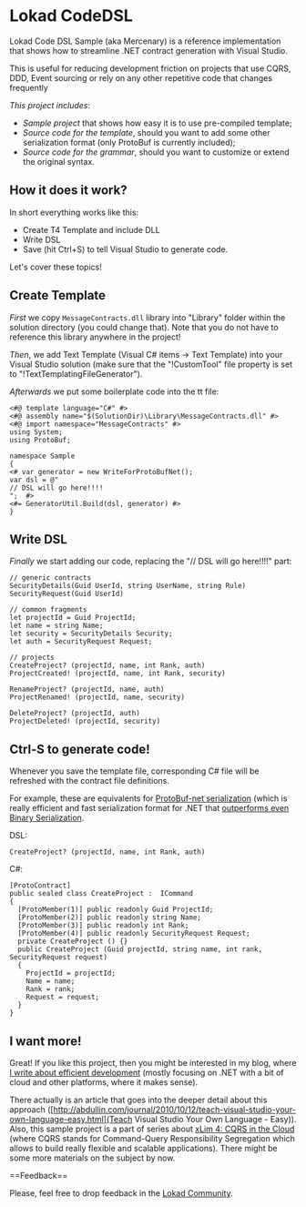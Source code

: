 Lokad CodeDSL
=============

Lokad Code DSL Sample (aka Mercenary) is a reference implementation that shows how to streamline .NET contract generation with Visual Studio.

This is useful for reducing development friction on projects that use CQRS, DDD, Event sourcing or rely on any other repetitive code that changes frequently

*This project includes*:

  * *Sample project* that shows how easy it is to use pre-compiled template;
  * *Source code for the template*, should you want to add some other serialization format (only ProtoBuf is currently included);
  * *Source code for the grammar*, should you want to customize or extend the original syntax.

How it does it work?
--------------------

In short everything works like this:

  * Create T4 Template and include DLL  
  * Write DSL
  * Save (hit Ctrl+S) to tell Visual Studio to generate code.

Let's cover these topics!

Create Template
---------------

*First* we copy `MessageContracts.dll` library into "Library" folder within the solution directory (you could change that). Note that you do not have to reference this library anywhere in the project!

*Then*, we add Text Template (Visual C# items -> Text Template) into your Visual Studio solution (make sure that the "!CustomTool" file property is set to "!TextTemplatingFileGenerator").

*Afterwards* we put some boilerplate code into the tt file:

    <#@ template language="C#" #>
    <#@ assembly name="$(SolutionDir)\Library\MessageContracts.dll" #>
    <#@ import namespace="MessageContracts" #>
    using System;
    using ProtoBuf;
    
    namespace Sample 
    {
    <# var generator = new WriteForProtoBufNet();	
    var dsl = @"
    // DSL will go here!!!!
    ";	#>
    <#= GeneratorUtil.Build(dsl, generator) #>
    }

Write DSL
--------

*Finally* we start adding our code, replacing the "// DSL will go here!!!!" part:

    // generic contracts
    SecurityDetails(Guid UserId, string UserName, string Rule)
    SecurityRequest(Guid UserId)
    
    // common fragments
    let projectId = Guid ProjectId;
    let name = string Name;
    let security = SecurityDetails Security;
    let auth = SecurityRequest Request;
    
    // projects
    CreateProject? (projectId, name, int Rank, auth)
    ProjectCreated! (projectId, name, int Rank, security)
    
    RenameProject? (projectId, name, auth)
    ProjectRenamed! (projectId, name, security)
    
    DeleteProject? (projectId, auth)
    ProjectDeleted! (projectId, security)

Ctrl-S to generate code!
------------------------

Whenever you save the template file, corresponding C# file will be refreshed with the contract file definitions.

For example, these are equivalents for [ProtoBuf-net serialization](http://code.google.com/p/protobuf-net/) (which is really efficient and fast serialization format for .NET that [outperforms even Binary Serialization](http://abdullin.com/journal/2010/7/24/lokad-cqrs-using-protocol-buffers-serialization-for-azure-me.html). 


DSL:

    CreateProject? (projectId, name, int Rank, auth)

C#:

    [ProtoContract]
    public sealed class CreateProject :  ICommand
    {
      [ProtoMember(1)] public readonly Guid ProjectId;
      [ProtoMember(2)] public readonly string Name;
      [ProtoMember(3)] public readonly int Rank;
      [ProtoMember(4)] public readonly SecurityRequest Request;
      private CreateProject () {}
      public CreateProject (Guid projectId, string name, int rank, SecurityRequest request)
      {
        ProjectId = projectId;
        Name = name;
        Rank = rank;
        Request = request;
      }
    }

I want more!
------------

Great! If you like this project, then you might be interested in my blog, where [I write about efficient development](http://abdullin.com/) (mostly focusing on .NET with a bit of cloud and other platforms, where it makes sense). 

There actually is an article that goes into the deeper detail about this approach ([http://abdullin.com/journal/2010/10/12/teach-visual-studio-your-own-language-easy.html](Teach Visual Studio Your Own Language - Easy)). Also, this sample project is a part of series about [xLim 4: CQRS in the Cloud](http://abdullin.com/xlim/ ) (where CQRS stands for Command-Query Responsibility Segregation which allows to build really flexible and scalable applications). There might be some more materials on the subject by now.

==Feedback==

Please, feel free to drop feedback in the [Lokad Community](https://groups.google.com/forum/#!forum/lokad).
